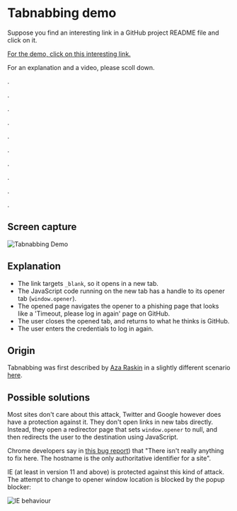 # Tabnabbing demo

Suppose you find an interesting link in a GitHub project README file and click on it.

<a href="http://molnarg.github.io/tabnabbing-demo/decoy_document.html" target="_blank">For the demo, click on this interesting link.</a>

For an explanation and a video, please scoll down.

.

.

.

.

.

.

.

.

.

.

## Screen capture

![Tabnabbing Demo](https://molnarg.github.io/tabnabbing-demo/tabnabbing_demo.gif)

## Explanation

* The link targets `_blank`, so it opens in a new tab.
* The JavaScript code running on the new tab has a handle to its opener tab (`window.opener`).
* The opened page navigates the opener to a phishing page that looks like a 'Timeout, please log in again' page on GitHub.
* The user closes the opened tab, and returns to what he thinks is GitHub.
* The user enters the credentials to log in again.

## Origin

Tabnabbing was first described by [Aza Raskin](https://twitter.com/aza) in a slightly different scenario
[here](http://www.azarask.in/blog/post/a-new-type-of-phishing-attack/).

## Possible solutions

Most sites don't care about this attack, Twitter and Google however does have a protection against it.
They don't open links in new tabs directly. Instead, they open a redirector page that sets `window.opener`
to null, and then redirects the user to the destination using JavaScript.

Chrome developers say in [this bug report](https://code.google.com/p/chromium/issues/detail?id=45008#c1))
that "There isn't really anything to fix here. The hostname is the only authoritative identifier for a site".

IE (at least in version 11 and above) is protected against this kind of attack. The attempt
to change to opener window location is blocked by the popup blocker:

![IE behaviour](https://molnarg.github.io/tabnapping-demo/ie.png)

